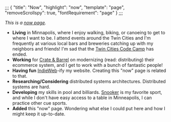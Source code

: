 ;;;
{
	"title": "Now",
	"highlight": "now",
	"template": "page",
	"removeScrollspy": true,
	"fontRequirement": "page"
}
;;;

_This is a [now page](https://nownownow.com/about)._

* **Living** in Minnapolis, where I enjoy walking, biking, or canoeing to get to where I want to be. I attend events around the Twin Cities and I'm frequently at various local bars and breweries catching up with my neighbors and friends! I'm sad that the [Twin Cities Code Camp](https://twincitiescodecamp.com/) has ended.
* **Working** for [Crate & Barrel](https://www.crateandbarrel.com) on modernizing (read: distributing) their ecommerce system, and I get to work with a bunch of fantastic people!
* **Having fun** [IndieWeb](https://indieweb.org/)-ify my website. Creating this "now" page is related to that.
* **Researching/Considering** distributed systems architectures. Distributed systems are hard.
* **Developing** my skills in pool and billiards. [Snooker](https://en.wikipedia.org/wiki/Snooker) is my favorite sport, and while I don't have easy access to a table in Minneapolis, I can practice other cue sports.
* **Added** this "now" page. Wondering what else I could put here and how I might keep it up-to-date.